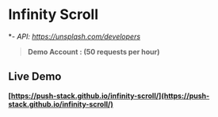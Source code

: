 # Infinity Scroll

\*_- API: https://unsplash.com/developers_

> **Demo Account : (50 requests per hour)**

## Live Demo

**[https://push-stack.github.io/infinity-scroll/](https://push-stack.github.io/infinity-scroll/)**

